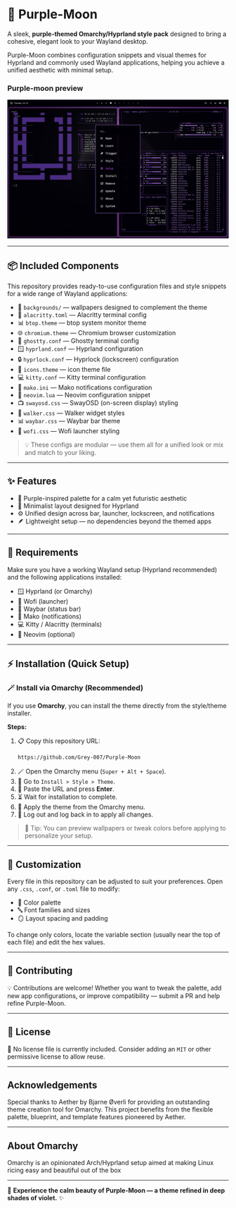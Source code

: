 # 🌌 Purple-Moon

A sleek, **purple-themed Omarchy/Hyprland style pack** designed to bring a cohesive, elegant look to your Wayland desktop.

Purple-Moon combines configuration snippets and visual themes for Hyprland and commonly used Wayland applications, helping you achieve a unified aesthetic with minimal setup.

### Purple-moon preview
 ![Purple-Moon Preview](https://raw.githubusercontent.com/Grey-007/Purple-Moon/main/image.png)

---

## 📦 Included Components

This repository provides ready-to-use configuration files and style snippets for a wide range of Wayland applications:

- 🎨 `backgrounds/` — wallpapers designed to complement the theme
- 🧩 `alacritty.toml` — Alacritty terminal config
- 📊 `btop.theme` — btop system monitor theme
- 🌐 `chromium.theme` — Chromium browser customization
- 👻 `ghostty.conf` — Ghostty terminal config
- 🪟 `hyprland.conf` — Hyprland configuration
- 🔒 `hyprlock.conf` — Hyprlock (lockscreen) configuration
- 🧭 `icons.theme` — icon theme file
- 💻 `kitty.conf` — Kitty terminal configuration
- 🔔 `mako.ini` — Mako notifications configuration
- 🧠 `neovim.lua` — Neovim configuration snippet
- 📺 `swayosd.css` — SwayOSD (on-screen display) styling
- 🧙 `walker.css` — Walker widget styles
- 📊 `waybar.css` — Waybar bar theme
- 🚀 `wofi.css` — Wofi launcher styling

> 💡 These configs are modular — use them all for a unified look or mix and match to your liking.

---

## ✨ Features

- 💜 Purple-inspired palette for a calm yet futuristic aesthetic
- 🧭 Minimalist layout designed for Hyprland
- ⚙️ Unified design across bar, launcher, lockscreen, and notifications
- 🪶 Lightweight setup — no dependencies beyond the themed apps

---

## 🧰 Requirements

Make sure you have a working Wayland setup (Hyprland recommended) and the following applications installed:

- 🪟 Hyprland (or Omarchy)
- 🚀 Wofi (launcher)
- 🧭 Waybar (status bar)
- 🔔 Mako (notifications)
- 💻 Kitty / Alacritty (terminals)
- 🧠 Neovim (optional)

---

## ⚡ Installation (Quick Setup)

### 🪄 Install via Omarchy (Recommended)

If you use **Omarchy**, you can install the theme directly from the style/theme installer.

**Steps:**

1. 📋 Copy this repository URL:
   ```bash
   https://github.com/Grey-007/Purple-Moon
   ```
2. 🪄 Open the Omarchy menu (`Super + Alt + Space`).
3. 🎨 Go to `Install > Style > Theme`.
4. 🔗 Paste the URL and press **Enter**.
5. ⏳ Wait for installation to complete.
6. 🌙 Apply the theme from the Omarchy menu.
7. 🔁 Log out and log back in to apply all changes.

> 💬 Tip: You can preview wallpapers or tweak colors before applying to personalize your setup.

---

## 🎨 Customization

Every file in this repository can be adjusted to suit your preferences. Open any `.css`, `.conf`, or `.toml` file to modify:

- 🎨 Color palette
- 🔤 Font families and sizes
- 🪞 Layout spacing and padding

To change only colors, locate the variable section (usually near the top of each file) and edit the hex values.

---

## 🤝 Contributing

💡 Contributions are welcome! Whether you want to tweak the palette, add new app configurations, or improve compatibility — submit a PR and help refine Purple-Moon.

---

## 📜 License

📄 No license file is currently included. Consider adding an `MIT` or other permissive license to allow reuse.

---
## Acknowledgements

Special thanks to Aether by Bjarne Øverli for providing an outstanding theme creation tool for Omarchy. This project benefits from the flexible palette, blueprint, and template features pioneered by Aether.

---
## About Omarchy
Omarchy is an opinionated Arch/Hyprland setup aimed at making Linux ricing easy and beautiful out of the box

---
🌙 **Experience the calm beauty of Purple-Moon — a theme refined in deep shades of violet.** ✨

